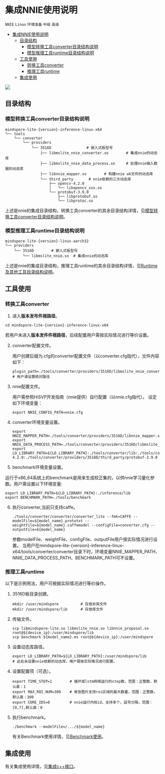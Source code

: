 # 集成NNIE使用说明

`NNIE` `Linux` `环境准备` `中级` `高级`

<!-- TOC -->

- [集成NNIE使用说明](#集成NNIE使用说明)
    - [目录结构](#目录结构)
        - [模型转换工具converter目录结构说明](#模型转换工具converter目录结构说明)
        - [模型推理工具runtime目录结构说明](#模型推理工具Runtime目录结构说明)
    - [工具使用](#工具使用)
        - [转换工具converter](#转换工具converter)
        - [推理工具runtime](#推理工具runtime)
    - [集成使用](#集成使用)

<!-- /TOC -->

<a href="https://gitee.com/mindspore/docs/blob/master/tutorials/lite/source_zh_cn/use/nnie.md" target="_blank"><img src="https://gitee.com/mindspore/docs/raw/master/resource/_static/logo_source.png"></a>

## 目录结构

### 模型转换工具converter目录结构说明

```text
mindspore-lite-{version}-inference-linux-x64
└── tools
    └── converter
        └── providers
            └── 3516D                # 嵌入式板型号
                ├── libmslite_nnie_converter.so        # 集成nnie的动态库
                ├── libmslite_nnie_data_process.so     # 处理nnie输入数据的动态库
                ├── libnnie_mapper.so        # 构建nnie wk文件的动态库
                └── third_party       # nnie依赖的三方动态库
                    ├── opencv-4.2.0
                    │   └── libopencv_xxx.so
                    └── protobuf-3.9.0
                        ├── libprotobuf.so
                        └── libprotoc.so
```

上述是nnie的集成目录结构，转换工具converter的其余目录结构详情，见[模型转换工具converter目录结构说明](https://www.mindspore.cn/tutorial/lite/zh-CN/master/use/build.html#converter)。

### 模型推理工具runtime目录结构说明

```text
mindspore-lite-{version}-linux-aarch32
└── providers
    └── 3516D        # 嵌入式板型号
        └── libmslite_nnie.so  # 集成nnie的动态库
```

上述是nnie的集成目录结构，推理工具runtime的其余目录结构详情，见[Runtime及其他工具目录结构说明](https://www.mindspore.cn/tutorial/lite/zh-CN/master/use/build.html#runtime)。

## 工具使用

### 转换工具converter

1. 进入**版本发布件根路径**。

  ```text
  cd mindspore-lite-{version}-inference-linux-x64
  ```

  若用户未进入**版本发件件根路径**，后续配置用户需按实际情况进行等价设置。

2. converter配置文件。

   用户创建后缀为.cfg的converter配置文件（以converter.cfg指代），文件内容如下：

   ```text
   plugin_path=./tools/converter/providers/3516D/libmslite_nnie_converter.so    # 用户请设置绝对路径
   ```

3. nnie配置文件。

   用户需参照HiSVP开发指南（nnie提供）自行配置（以nnie.cfg指代）。
   设定如下环境变量：

   ```shell
   export NNIE_CONFIG_PATH=nnie.cfg
   ```

4. converter环境变量设置。

   ```shell
   export NNIE_MAPPER_PATH=./tools/converter/providers/3516D/libnnie_mapper.so
   export NNIE_DATA_PROCESS_PATH=./tools/converter/providers/3516D/libmslite_nnie_data_process.so
   export LD_LIBRARY_PATH=${LD_LIBRARY_PATH}:./tools/converter/lib:./tools/converter/providers/3516D/third_party/opencv-4.2.0:./tools/converter/providers/3516D/third_party/protobuf-3.9.0
   ```

5. benchmark环境变量设置。

  运行于x86_64系统上的benchmark是用来生成校正集的，以供nnie学习量化参数。用户需设置以下环境变量:

   ```shell
   export LD_LIBRARY_PATH=${LD_LIBRARY_PATH}:./inference/lib
   export BENCHMARK_PATH=./tools/benchmark
   ```

6. 执行converter,当前只支持caffe。

   ```text
   ./tools/converter/converter/converter_lite --fmk=CAFFE --modelFile=${model_name}.prototxt --weightFile=${model_name}.caffemodel --configFile=converter.cfg --outputFile=${model_name}
   ```

   参数modelFile、weightFile、configFile、outputFile用户按实际情况进行设置。
   当用户在mindspore-lite-{version}-inference-linux-x64/tools/converter/converter目录下时，环境变量NNIE_MAPPER_PATH、NNIE_DATA_PROCESS_PATH、BENCHMARK_PATH可不设置。

### 推理工具runtime

以下是示例用法，用户可根据实际情况进行等价操作。

1. 3516D板目录创建。

   ```text
   mkdir /user/mindspore          # 存放非库文件
   mkdir /user/mindspore/lib      # 存放库文件
   ```

2. 传输文件。

   ```text
   scp libmindspore-lite.so libmslite_nnie.so libnnie_proposal.so root@${device_ip}:/user/mindspore/lib
   scp benchmark ${model_name}.ms root@${device_ip}:/user/mindspore
   ```

3. 设置动态库路径。

   ```shell
   export LD_LIBRARY_PATH=${LD_LIBRARY_PATH}:/user/mindspore/lib       # 此处未设置nnie依赖的动态库，用户需按实际情况进行配置。
   ```

4. 设置配置项（可选）。

   ```shell
   export TIME_STEP=1        # 循环或lstm网络运行的step数，范围：正整数，默认直：1
   export MAX_ROI_NUM=300    # 单张图片支持roi区域的最大数量，范围：正整数，默认直：300
   export CORE_IDS=0         # nnie运行内核id，支持多个，逗号分隔，范围：[0,7],默认直：0
   ```

5. 执行benchmark。

   ```text
   ./benchmark --modelFile=/.../${model_name}
   ```

   有关Benchmark使用详情，见[Benchmark使用](https://www.mindspore.cn/tutorial/lite/zh-CN/master/use/benchmark_tool.html)。

## 集成使用

有关集成使用详情，见[集成c++接口](https://www.mindspore.cn/tutorial/lite/zh-CN/master/use/runtime_cpp.html)。

